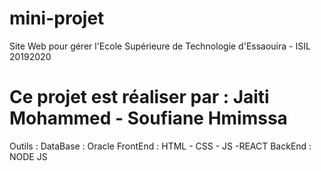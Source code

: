 # mini-projet
Site Web pour gérer l'Ecole Supérieure de Technologie d'Essaouira - ISIL 20192020
# Ce projet est réaliser par : Jaiti Mohammed - Soufiane Hmimssa
Outils : 
DataBase : Oracle 
FrontEnd : HTML - CSS - JS -REACT
BackEnd : NODE JS
